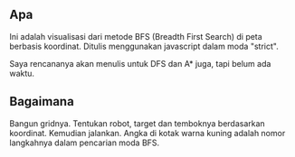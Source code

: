 ## Apa

Ini adalah visualisasi dari metode BFS (Breadth First Search) di peta berbasis koordinat. Ditulis menggunakan javascript dalam moda "strict".

Saya rencananya akan menulis untuk DFS dan A* juga, tapi belum ada waktu.

## Bagaimana

Bangun gridnya. Tentukan robot, target dan temboknya berdasarkan koordinat. Kemudian jalankan. Angka di kotak warna kuning adalah nomor langkahnya dalam pencarian moda BFS.
